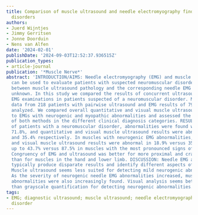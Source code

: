 ```yaml
---
title: Comparison of muscle ultrasound and needle electromyography findings in neuromuscular
  disorders
authors:
- Juerd Wijntjes
- Jimmy Gerritsen
- Jonne Doorduin
- Nens van Alfen
date: '2024-02-01'
publishDate: '2024-09-03T12:52:37.936515Z'
publication_types:
- article-journal
publication: '*Muscle Nerve*'
abstract: 'INTRODUCTION/AIMS: Needle electromyography (EMG) and muscle ultrasound
  can be used to evaluate patients with suspected neuromuscular disorders. The relation
  between muscle ultrasound pathology and the corresponding needle EMG findings is
  unknown. In this study we compared the results of concurrent ultrasound and needle
  EMG examinations in patients suspected of a neuromuscular disorder. METHODS: Retrospective
  data from 218 patients with pairwise ultrasound and EMG results of 796 muscles were
  analyzed. We compared overall quantitative and visual muscle ultrasound results
  to EMGs with neurogenic and myopathic abnormalities and assessed the congruency
  of both methods in the different clinical diagnosis categories. RESULTS: In muscles
  of patients with a neuromuscular disorder, abnormalities were found with EMG in
  71.8%, and quantitative and visual muscle ultrasound results were abnormal in 19.3%
  and 35.4% respectively. In muscles with neurogenic EMG abnormalities, quantitative
  and visual muscle ultrasound results were abnormal in 18.9% versus 35.6%, increasing
  up to 43.7% versus 87.5% in muscles with the most pronounced signs of denervation.
  Congruency of EMG and ultrasound was better for more proximal and cranial muscles
  than for muscles in the hand and lower limb. DISCUSSION: Needle EMG and muscle ultrasound
  typically produce disparate results and identify different aspects of muscle pathology.
  Muscle ultrasound seems less suited for detecting mild neurogenic abnormalities.
  As the severity of neurogenic needle EMG abnormalities increased, muscle ultrasound
  abnormalities were also increasingly found. Visual analysis seems better suited
  than grayscale quantification for detecting neurogenic abnormalities.'
tags:
- EMG; diagnostic ultrasound; muscle ultrasound; needle electromyography; neuromuscular
  disorder
---
```

